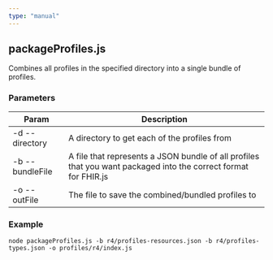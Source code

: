 ```yaml
---
type: "manual"
---
```


## packageProfiles.js
Combines all profiles in the specified directory into a single bundle of profiles.

### Parameters
| Param | Description |
| ----- | ----------- |
| -d --directory | A directory to get each of the profiles from |
| -b --bundleFile | A file that represents a JSON bundle of all profiles that you want packaged into the correct format for FHIR.js |
| -o --outFile | The file to save the combined/bundled profiles to |

### Example
`node packageProfiles.js -b r4/profiles-resources.json -b r4/profiles-types.json -o profiles/r4/index.js`